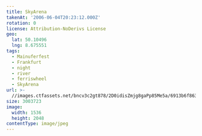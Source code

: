 ```yaml
---
title: SkyArena
takenAt: '2006-06-04T20:23:12.000Z'
rotation: 0
license: Attribution-NoDerivs License
geo:
  lat: 50.10496
  lng: 8.675551
tags:
  - Mainuferfest
  - Frankfurt
  - night
  - river
  - ferriswheel
  - SkyArena
url: >-
  //images.ctfassets.net/bncv3c2gt878/2D0idisZmjg8gaPp85Me5a/6913b6f8637af60bca87979cc8f16194/skyarena_4340037443_o
size: 3003723
image:
  width: 1536
  height: 2048
contentType: image/jpeg
---
```


